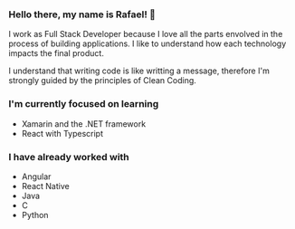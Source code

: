 ### Hello there, my name is Rafael! 👋

I work as Full Stack Developer because I love all the parts envolved in the process of building applications. I like to understand how each technology impacts the final product.

I understand that writing code is like writting a message, therefore I'm strongly guided by the principles of Clean Coding.

### I'm currently focused on learning
- Xamarin and the .NET framework
- React with Typescript

### I have already worked with
- Angular
- React Native
- Java
- C
- Python

<!--
**rafaelsanchezsouza/rafaelsanchezsouza** is a ✨ _special_ ✨ repository because its `README.md` (this file) appears on your GitHub profile.

Here are some ideas to get you started:

- 🔭 I’m currently working on ...
- 🌱 I’m currently learning ...
- 👯 I’m looking to collaborate on ...
- 🤔 I’m looking for help with ...
- 💬 Ask me about ...
- 📫 How to reach me: ...
- 😄 Pronouns: ...
- ⚡ Fun fact: ...
-->
